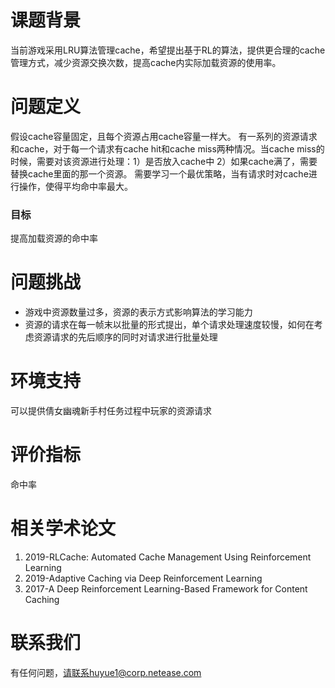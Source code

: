 # 课题背景

当前游戏采用LRU算法管理cache，希望提出基于RL的算法，提供更合理的cache管理方式，减少资源交换次数，提高cache内实际加载资源的使用率。

# 问题定义

假设cache容量固定，且每个资源占用cache容量一样大。
有一系列的资源请求和cache，对于每一个请求有cache hit和cache miss两种情况。当cache miss的时候，需要对该资源进行处理：1）是否放入cache中 2）如果cache满了，需要替换cache里面的那一个资源。
需要学习一个最优策略，当有请求时对cache进行操作，使得平均命中率最大。

### 目标

提高加载资源的命中率

# 问题挑战

- 游戏中资源数量过多，资源的表示方式影响算法的学习能力
- 资源的请求在每一帧末以批量的形式提出，单个请求处理速度较慢，如何在考虑资源请求的先后顺序的同时对请求进行批量处理

# 环境支持

可以提供倩女幽魂新手村任务过程中玩家的资源请求

# 评价指标

命中率

# 相关学术论文

1. 2019-RLCache: Automated Cache Management Using Reinforcement Learning
2. 2019-Adaptive Caching via Deep Reinforcement Learning
3. 2017-A Deep Reinforcement Learning-Based Framework for Content Caching

# 联系我们

有任何问题，请联系huyue1@corp.netease.com
